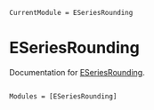 ```@meta
CurrentModule = ESeriesRounding
```

# ESeriesRounding

Documentation for [ESeriesRounding](https://github.com/KronosTheLate/ESeriesRounding.jl).

```@index
```

```@autodocs
Modules = [ESeriesRounding]
```
